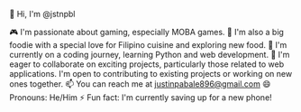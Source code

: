 👋 Hi, I'm @jstnpbl

🎮 I'm passionate about gaming, especially MOBA games.
🍜 I'm also a big foodie with a special love for Filipino cuisine and exploring new food.
🌱 I'm currently on a coding journey, learning Python and web development.
💞️ I'm eager to collaborate on exciting projects, particularly those related to web applications. I'm open to contributing to existing projects or working on new ones together.
📫 You can reach me at justinpabale896@gmail.com
😄 Pronouns: He/Him
⚡ Fun fact: I'm currently saving up for a new phone!

<!---
jstnpbl/jstnpbl is a ✨ special ✨ repository because its `README.md` (this file) appears on your GitHub profile.
You can click the Preview link to take a look at your changes.
--->
